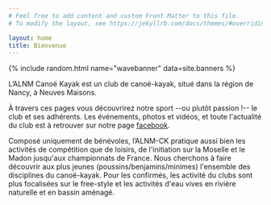 ```yaml
---
# Feel free to add content and custom Front Matter to this file.
# To modify the layout, see https://jekyllrb.com/docs/themes/#overriding-theme-defaults

layout: home
title: Bienvenue
---
```



{% include random.html name="wavebanner" data=site.banners %}


L’ALNM Canoë Kayak est un club de canoë-kayak, situé dans la région de Nancy, à Neuves Maisons.

À travers ces pages vous découvrirez notre sport --ou plutôt passion !-- le club et ses adhérents.
Les événements, photos et vidéos, et toute l'actualité du club est à retrouver sur notre page 
[facebook](https://fr-fr.facebook.com/pages/alnm-section-kayak/138730189506306).

Composé uniquement de bénévoles, l’ALNM-CK pratique aussi bien les activités de compétition que 
de loisirs, de l'initiation sur la Moselle et le Madon jusqu'aux championnats de France. Nous 
cherchons à faire découvrir aux plus jeunes (poussins/benjamins/minimes) l'ensemble des 
disciplines du canoë-kayak. Pour les confirmés, les activité du clubs sont plus focalisées sur
le free-style et les activités d'eau vives en rivière naturelle et en bassin aménagé.

